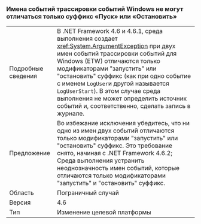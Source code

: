 ### <a name="etw-event-names-cannot-differ-only-by-a-start-or-stop-suffix"></a>Имена событий трассировки событий Windows не могут отличаться только суффикс «Пуск» или «Остановить»

|   |   |
|---|---|
|Подробные сведения|В .NET Framework 4.6 и 4.6.1, среда выполнения создает <xref:System.ArgumentException> при двух имен событий трассировки событий для Windows (ETW) отличаются только модификаторами &quot;запустить&quot; или &quot;остановить&quot; суффикс (как при одно событие с именем <code>LogUser</code>и другой называется <code>LogUserStart</code>). В этом случае среда выполнения не может определить источник событий и, соответственно, сделать запись в журнале.|
|Предложение|Во избежание исключения убедитесь, что ни одно из имен двух событий отличаются только модификаторами &quot;запустить&quot; или &quot;остановить&quot; суффикс. Это требование снято, начиная с .NET Framework 4.6.2; Среда выполнения устранить неоднозначность имен событий, которые отличаются только модификаторами &quot;запустить&quot; и &quot;остановить&quot; суффикс.|
|Область|Пограничный случай|
|Версия|4.6|
|Тип|Изменение целевой платформы|


